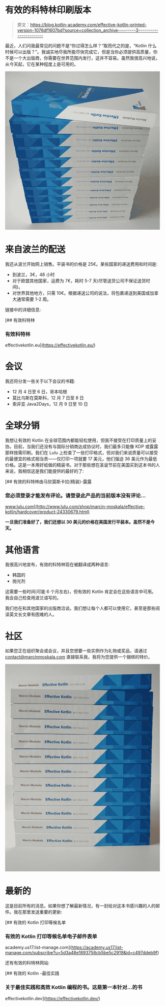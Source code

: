 # 有效的科特林印刷版本

> 原文：<https://blog.kotlin-academy.com/effective-kotlin-printed-version-1076df1607bd?source=collection_archive---------3----------------------->

最近，人们问我最常见的问题不是“你过得怎么样？”取而代之的是，“Kotlin 什么时候可以出版？”。我诚实地尽我所能尽快完成它，但是当你必须提供高质量，你不是一个大出版商，你需要在世界范围内发行，这并不容易。虽然我很高兴地说，从今天起，它在某种程度上是可用的。

![](img/91307ea1c8aed60f628a52093f10f571.png)

# 来自波兰的配送

我还从波兰开始网上销售。平装书的价格是 25€。某些国家的递送费用和时间是:

*   到波兰，3€，48 小时
*   对于欧盟其他国家，运费为 7€，耗时 5-7 天(尽管送货公司不保证送货时间)。
*   对世界其他地方，只需 10€。根据递送公司的说法，将包裹递送到美国或加拿大通常需要 1-2 周。

链接中的详细信息:

 [## 有效科特林

### 有效科特林

effectivekotlin.eu](https://effectivekotlin.eu/) 

# 会议

我还将分发一些关于以下会议的书籍:

*   12 月 4 日至 6 日，哥本哈根
*   莫比乌斯在莫斯科，12 月 7 日至 8 日
*   索非亚 Java2Days，12 月 9 日至 10 日

# 全球分销

我想让有效的 Kotlin 在全球范围内都能轻松使用，但我不接受在打印质量上的妥协。目前，当我们还没有与国际分销商达成协议时，我们最多只能像 KDP 或露露那样按需印刷。我们在 Lulu 上检查了一些打印格式，但对我们来说质量可以接受的最便宜的格式相当贵——仅打印一项就要 17 美元，他们强迫 36 美元作为最低价格。这是一本用好纸做的精装书。对于那些想在圣诞节前在美国买到这本书的人来说，我相信这是我们能提供的最好的了:

[](http://www.lulu.com/shop/marcin-moskala/effective-kotlin/hardcover/product-24330679.html) [## 有效的科特林由马钦莫斯卡拉(精装)-露露

### 您必须登录才能发布评论。请登录此产品的当前版本没有评论…

www.lulu.com](http://www.lulu.com/shop/marcin-moskala/effective-kotlin/hardcover/product-24330679.html) 

**一旦我们准备好了，我们还想以 30 美元的价格在美国发行平装本。虽然不是今天。**

# 其他语言

我很高兴地宣布，有效的科特林现在被翻译成两种语言:

*   韩国的
*   抛光剂

这需要一些时间(可能 6 个月左右)，但有效的 Kotlin 肯定会在这些语言中可用。我会自己检查用波兰语写的。

我们也在和其他国家的出版商洽谈。我们想让每个人都可以使用它，甚至是那些阅读英文长文章有困难的人。

# 社区

如果您正在组织聚会或会议，并且您想要一些实例作为礼物或奖品，请通过 contact@marcinmoskala.com 直接联系我，我将为您提供一个捆绑的特价。

![](img/b19382928335bf7a634ce94a8ada7147.png)

# 最新的

这是目前所有的消息。如果你想了解最新情况，有一封给对这本书感兴趣的人的邮件。我在那里发送重要的更新:

 [## 有效的 Kotlin 打印等候名单

### 有效的 Kotlin 打印等候名单电子邮件表单

academy.us17.list-manage.com](https://academy.us17.list-manage.com/subscribe?u=5d3a48e1893758cb5be5c2919&id=c497ddeb9f) 

还有有效的科特林网站:

[](https://effectivekotlin.dev/) [## 有效的 Kotlin -最佳实践

### 关于最佳实践和高效 Kotlin 编程的书。这是第一本针对…的书

effectivekotlin.dev](https://effectivekotlin.dev/)
